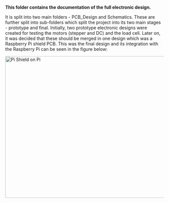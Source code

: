 **This folder contains the documentation of the full electronic design.**

It is split into two main folders - PCB_Design and Schematics. These are further split into sub-folders which split the project into its two main stages - prototype and final. Initially, two prototype electronic designs were created for testing the motors (stepper and DC) and the load cell. Later on, it was decided that these should be merged in one design which was a Raspberry Pi shield PCB. This was the final design and its integration with the Raspberry Pi can be seen in the figure below:

<p align="left">
	<img src="https://github.com/Pschiee/Perfect-Colour/blob/master/Documentation/PCB_Design/PCB_Photos/Pi_Shield/Pi_Shield_on_Pi.jpg" 
	 title="Pi Shield on Pi" width="600" height="450" ></a></p>
